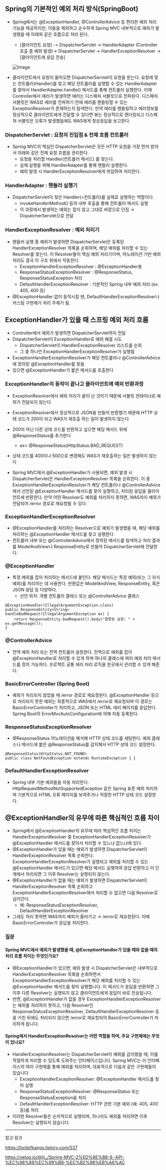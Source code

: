## Spring의 기본적인 예외 처리 방식(SpringBoot)
- Spring에서는 @ExceptionHandler, @ControllerAdvice 등 편리한 예외 처리 기능을 제공하지만, 이들을 제외하고 순수하게 Spring MVC 내부적으로 예외가 발생했을 때 아래와 같은 흐름으로 처리 된다.
    - [클라이언트 요청] -> DispatcherServlet -> HandlerAdapter (Controller 호출 중 예외 발생)-> DispatcherServlet -> HandlerExceptionResolver -> [클라이언트에 응답 전송]

    ![Image](https://github.com/user-attachments/assets/07f04531-cd0e-4c3c-baa7-2a9953786af6)

- 클라이언트에서 요청이 들어오면 DispatcherServlet이 요청을 받는다. 요청에 맞는 컨트롤러(Handler)를 찾고 해당 컨트롤러를 실행할 수 있는 HandlerAdapter를 찾아서 HandlerAdapter.handle() 메서드를 통해 컨트롤러 실행한다. 이때 Controller에서 에러가 발생하면 에러는 디스패처 서블릿으로 전파된다. 디스패처 서블릿은 WAS로 에러를 전파하기 전에 에러를 핸들링할 수 있는 ExceptionResolver가 존재하는지 탐색한다. 만약 에러를 핸들링하고 에러정보를 정상적으로 클라이언트에게 전달할 수 있다면 뷰는 정상적으로 렌더링되고 디스패처 서블릿은 오류가 발생했음에도 WAS에게 정상응답을 보고한다. 

### DispatcherServlet : 요청의 진입점 & 전체 흐름 컨트롤러
- Spring MVC의 핵심인 DispatcherServlet은 모든 HTTP 요청을 가장 먼저 받아서 아래와 같은 전체 요청 흐름을 관리한다.
    - 요청을 처리할 Handler(컨트롤러 메서드) 를 찾는다.
    - 실제 실행을 위해 HandlerAdapter를 통해 핸들러 실행한다.
    - 예외 발생 시 HandlerExceptionResolver에게 위임하여 처리한다.

### HandlerAdapter : 핸들러 실행기
- DispatcherServlet이 찾은 Handler(=컨트롤러)를 실제로 실행하는 역할이다.
    - invokeHandlerMethod() 등의 내부 호출을 통해 컨트롤러 메서드 실행
    - 이 과정에서 발생하는 예외는 잡지 않고 그대로 바깥으로 던짐 → DispatcherServlet으로 전달

### HandlerExceptionResolver : 예외 처리기
- 핸들러 실행 중 예외가 발생하면 DispatcherServlet은 등록된 HandlerExceptionResolver 목록을 순회하며, 해당 예외를 처리할 수 있는 Resolver를 찾는다. 이 Resolver들이 핵심 예외 처리기이며, 어노테이션 기반 예외 처리도 결국 이 구조 위에서 작동한다.
    - ExceptionHandlerExceptionResolver : @ExceptionHandler용 
    - ResponseStatusExceptionResolver : @ResponseStatus, ResponseStatusException 처리
    - DefaultHandlerExceptionResolver : 기본적인 Spring 내부 예외 처리 (ex. 405, 400 등)
- @ExceptionHandler 없이 동작시킬 땐, DefaultHandlerExceptionResolver나 커스텀 구현체가 처리 주체가 됨.

## ExceptionHandler가 있을 때 스프링 예외 처리 흐름
- Controller에서 예외가 발생하면 DispatcherServlet까지 전달
- DispatcherServlet이 ExceptionHandler로 예외 해결 시도
    -  DispatcherServlet이 HandlerExceptionResolver 리스트를 순회
    - 그 중 하나인 ExceptionHandlerExceptionResolver가 실행됨
- ExceptionHandlerExceptionResolver가 해당 컨트롤러나 @ControllerAdvice에 정의된 @ExceptionHandler를 찾음
- 있으면 @ExceptionHandler가 붙은 메서드를 호출한다

### ExceptionHandler의 동작이 끝나고 클라이언트에 예외 반환과정
- ExceptionResolver에서 예외 처리가 끝이 난 것이기 때문에 서블릿 컨테이너로 예외가 전달되지 않는다
- ExceptionResolver에서 정상적으로 JSON을 만들어 반환했기 때문에 HTTP 상태 코드가 200이 되고 WAS가 재호출 하는 일이 발생하지 않는다
- 200이 아닌 다른 상태 코드를 반환하고 싶으면 해당 메서드 위에 @ResponseStatus를 추가한다
    - ex> @ResponseStatus(HttpStatus.BAD_REQUEST)
- 상태 코드를 400이나 500으로 변경해도 WAS가 재호출하는 일은 발생하지 않는다

- Spring MVC에서 @ExceptionHandler가 사용되면, 예외 발생 시 DispatcherServlet은 HandlerExceptionResolver 목록을 순회한다. 이 중 ExceptionHandlerExceptionResolver가 해당 컨트롤러나 @ControllerAdvice에서 선언된 @ExceptionHandler 메서드를 찾아 실행하고,
처리된 응답을 클라이언트에 반환한다. 만약 어떤 Resolver도 예외를 처리하지 못하면, WAS까지 예외가 전달되어 /error 경로로 재요청될 수 있다.

### ExceptionHandlerExceptionResolver
- @ExceptionHandler를 처리하는 Resolver으로 예외가 발생했을 때, 해당 예외를 처리하는 @ExceptionHandler 메서드를 찾고 실행한다.
- 컨트롤러 내부 또는 @ControllerAdvice에서 정의된 메서드를 탐색하고 처리 결과를 ModelAndView나 ResponseEntity로 만들어 DispatcherServlet에 전달한다.

### @ExceptionHandler
- 특정 예외를 잡아 처리하는 메서드에 붙인다. 해당 메서드는 특정 예외(또는 그 자식 예외)를 처리하는 데 사용한다. 반환값은 ModelAndView, ResponseEntity, 혹은 JSON 응답 등 다양하다.
    - 선언 위치: 개별 컨트롤러 클래스 또는 @ControllerAdvice 클래스
```
@ExceptionHandler(IllegalArgumentException.class)
public ResponseEntity<String> handleBadRequest(IllegalArgumentException ex) {
    return ResponseEntity.badRequest().body("잘못된 요청: " + ex.getMessage());
}
```

### @ControllerAdvice
- 전역 예외 처리 또는 전역 컨트롤러 설정한다. 전역으로 예외를 잡아 @ExceptionHandler로 처리할 수 있게 하며 하나의 클래스에 여러 예외 처리 메서드를 정의 가능하다. 프로젝트 공통 에러 처리 로직을 한곳에서 관리할 수 있게 해준다.

### BasicErrorController (Spring Boot)
- 예외가 처리되지 않았을 때 /error 경로로 재요청된다. @ExceptionHandler 등으로 처리되지 못한 예외는 최종적으로 WAS에서 /error로 재요청되며 이 경로는 BasicErrorController가 처리하고, JSON 또는 HTML 에러 페이지를 응답한다. Spring Boot의 ErrorMvcAutoConfiguration에 의해 자동 등록된다.

### ResponseStatusExceptionResolver
- @ResponseStatus 어노테이션을 해석해 HTTP 상태 코드를 세팅한다. 예외 클래스나 메서드에 붙은 @ResponseStatus를 감지해서 HTTP 상태 코드 설정한다.

```
@ResponseStatus(HttpStatus.NOT_FOUND)
public class NotFoundException extends RuntimeException { }
```
### DefaultHandlerExceptionResolver
- Spring 내부 기본 예외들을 자동 처리한다. HttpRequestMethodNotSupportedException 같은 Spring 표준 예외 처리하며 기본적으로 HTML 오류 페이지를 보여주거나 적절한 HTTP 상태 코드 설정한다.

## @ExceptionHandler의 유무에 따른 핵심적인 흐름 차이
- Spring에서 @ExceptionHandler의 유무에 따라 핵심적인 흐름 차이는 HandlerExceptionResolver 중 ExceptionHandlerExceptionResolver가 @ExceptionHandler 메서드를 찾아서 처리할 수 있느냐 없느냐에 있다.
- @ExceptionHandler가 있을 때는 예외가 발생하면 DispatcherServlet이 HandlerExceptionResolver 목록 순회한다. ExceptionHandlerExceptionResolver가 실행되고 예외를 처리할 수 있는 @ExceptionHandler 메서드가 있으면 해당 메서드 실행하여 응답 반환하고  이 단계에서 처리되면 그 이후 Resolver는 실행되지 않는다.
- @ExceptionHandler가 없을 때는 예외가 발생하면 DispatcherServlet이 HandlerExceptionResolver 목록 순회하고 ExceptionHandlerExceptionResolver에서 처리할 수 없으면 다음 Resolver로 넘어간다.
    - 예: ResponseStatusExceptionResolver, DefaultHandlerExceptionResolver
- 그래도 처리 못하면 WAS까지 예외가 올라가고 → /error로 재요청된다. 이때 BasicErrorController가 응답을 처리한다.

### 질문
#### Spring MVC에서 예외가 발생했을 때, @ExceptionHandler가 있을 때와 없을 때의 처리 흐름 차이는 무엇인가요?
- @ExceptionHandler가 있으면, 예외 발생 시 DispatcherServlet은 내부적으로 HandlerExceptionResolver 목록을 순회하면서 ExceptionHandlerExceptionResolver가 해당 예외를 처리할 수 있는 @ExceptionHandler 메서드를 찾아 실행합니다. 이 메서드가 응답을 반환하면 그 이후 다른 Resolver는 실행되지 않고 클라이언트에게 응답이 바로 전송됩니다.
- 반면, @ExceptionHandler가 없을 경우 ExceptionHandlerExceptionResolver는 예외를 처리하지 못하고, 다음 Resolver인 ResponseStatusExceptionResolver, DefaultHandlerExceptionResolver 등을 거친 뒤에도 처리되지 않으면 /error로 재요청되어 BasicErrorController가 처리하게 됩니다.

#### Spring에서 HandlerExceptionResolver는 어떤 역할을 하며, 주요 구현체에는 무엇이 있나요?
- HandlerExceptionResolver는 DispatcherServlet이 예외를 감지했을 때, 이를 적절하게 처리할 수 있도록 도와주는 인터페이스입니다. Spring MVC는 이 인터페이스의 여러 구현체를 통해 예외를 처리하며, 대표적으로 다음과 같은 구현체들이 있습니다
    - ExceptionHandlerExceptionResolver: @ExceptionHandler 메서드를 찾아 실행
    - ResponseStatusExceptionResolver: @ResponseStatus 또는 ResponseStatusException을 처리
    - DefaultHandlerExceptionResolver: HTTP 관련 기본 예외 (예: 405, 400 등)를 처리
- 이러한 Resolver들은 순차적으로 실행되며, 하나라도 예외를 처리하면 이후 Resolver는 실행되지 않습니다.


---

참고 링크 

https://lordofkangs.tistory.com/537

https://velog.io/@hj_/Spring-MVC-2%ED%8E%B8-9.-API-%EC%98%88%EC%99%B8-%EC%B2%98%EB%A6%AC